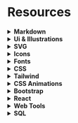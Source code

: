 # Resources



<details>
  <summary><strong>Markdown</strong></summary>
  
  - [Basic Syntax](https://www.markdownguide.org/basic-syntax)
  - [Cheat Sheet](https://www.markdownguide.org/cheat-sheet)
  - [Convert HTML to Markdown](https://www.browserling.com/tools/html-to-markdown)
  - [Convert Markdown to HTML](https://www.browserling.com/tools/markdown-to-html)
  - [Markdown Guide](https://about.gitlab.com/handbook/markdown-guide)
  - [Online Markdown Editor](https://stackedit.io/app)
  
</details>
  
  
  
<details>
  <summary><strong>Ui & Illustrations</strong></summary>
  
  - [404 Illustrations](https://error404.fun)
  - [Absurd Illustrations](https://absurd.design)
  - [Avataaars](https://avataaars.com)
  - [Black illustrations](https://www.blackillustrations.com)
  - [Blush Design](https://blush.design)
  - [Bottts](https://bottts.com)
  - [Cool Text](https://cooltext.com)
  - [Craft Work](https://craftwork.design)
  - [Delesign free designs](https://delesign.com/free-designs/graphics)
  - [Diversity Avatars](https://diversityavatars.com/products/free-pack)
  - [DrawKit](https://www.drawkit.io)
  - [Error 404](https://error404.fun/)
  - [Flexiple](https://2.flexiple.com/scale/all-illustrations)
  - [Flow Lava](https://flowlava.club)
  - [Free 100 Daily UI Challenge Library](https://100dailyui.webflow.io)
  - [Freebie Supply](https://freebiesupply.com)
  - [FreebieSketch](https://freebiesketch.com)
  - [Freellustrations](https://freellustrations.com)
  - [Handz Design](https://www.handz.design)
  - [Hero Patterns](http://www.heropatterns.com)
  - [Humaaans](https://www.humaaans.com)
  - [Icon Scout](https://iconscout.com)
  - [Illustratio](https://illustratio.us)
  - [Illustration Kit](https://illustrationkit.com)
  - [Invision App](https://www.invisionapp.com/inside-design/design-resources)
  - [Ira Design](https://iradesign.io)
  - [Iso Flat](https://isoflat.com)
  - [Isometric](https://isometric.online)
  - [Limitless Designs](https://limitlessdesigns.io/avatar-illustrations)
  - [Ls graphics](https://www.ls.graphics/free-mockups)
  - [Lukaszadam](https://lukaszadam.com/illustrations)
  - [ManyPixels](https://www.manypixels.co/gallery)
  - [Mixkit](https://mixkit.co)
  - [Open Doodles](https://www.opendoodles.com)
  - [Openpeeps](https://openpeeps.com)
  - [Paaatterns](https://products.ls.graphics/paaatterns)
  - [Paper Sizes](https://papersizes.io)
  - [Pattern Monster](https://pattern.monster)
  - [Pattern Pad](https://patternpad.com)
  - [Sketch App Sources](https://www.sketchappsources.com)
  - [Storyset](https://storyset.com)
  - [Stubborn](https://stubborn.fun)
  - [The Pattern Library](http://thepatternlibrary.com)
  - [Transparent Textures](https://www.transparenttextures.com)
  - [Ui Design Daily](https://www.uidesigndaily.com)
  - [Ui Space](https://uispace.net)
  - [Un Draw](https://undraw.co/illustrations)
  - [Up Labs](https://www.uplabs.com)
  - [Use Smash](https://usesmash.com)
  - [Vecteezy](https://www.vecteezy.com)

</details>



<details>
  <summary><strong>SVG</strong></summary>
  
  - [BGJar](https://bgjar.com)
  - [Hero Patterns](https://www.heropatterns.com)
  - [Svg Backgrounds](https://www.svgbackgrounds.com)
  - [SVGeez](https://www.svgeez.com)
  
</details> 



<details>
  <summary><strong>Icons</strong></summary>
  
  - [App Icon Generator](https://appicon.co)
  - [Bootstrap Icons](https://icons.getbootstrap.com)
  - [Eva Icons](https://akveo.github.io/eva-icons)
  - [Feather Icons](https://feathericons.com)
  - [Font Awesome](https://fontawesome.com)
  - [Free 3D Icon](https://free3dicon.com)
  - [ICONS8](https://icons8.com)
  - [Linearicons](https://linearicons.com/free)
  - [Material Icons](https://material-ui.com/components/material-icons)
  - [Radix Icons](https://icons.modulz.app)
  - [Shaped Fonts Iconclub](https://shapedfonts.com/iconclub)
  - [Simple Icons](https://simpleicons.org)
  - [Tabler Icons](https://tablericons.com)
  - [The Noun Project](https://thenounproject.com)
  - [Ux Wing](https://uxwing.com)
  - [convertio](https://convertio.co/png-svg)
  - [cryptoicons](http://cryptoicons.co)
  - [css.gg](https://css.gg)
  - [cssicon](https://cssicon.space)
  - [endlessicons](https://endlessicons.com)
  - [flaticon](https://www.flaticon.com)
  - [heroicons](https://heroicons.dev)
  - [icomoon](https://icomoon.io/app/#/select)
  - [icon-icons](https://icon-icons.com)
  - [iconbros](https://www.iconbros.com)
  - [icones.js](https://icones.js.org)
  - [iconfinder](https://www.iconfinder.com)
  - [iconhub](https://iconhub.io)
  - [iconify](https://iconify.design)
  - [iconmonstr](https://iconmonstr.com)
  - [iconoir](https://iconoir.com)
  - [iconscout](https://iconscout.com/)
  - [iconsear.ch](https://iconsear.ch/search.html)
  - [iconspedia](https://www.iconspedia.com)
  - [ikonate](https://ikonate.com)
  - [ionicons](https://ionic.io/ionicons)
  - [lineicons](https://lineicons.com)
  - [lordicon](https://lordicon.com/icons#free)
  - [lucide](https://lucide.dev)
  - [nucleoapp](https://nucleoapp.com)
  - [phosphoricons](https://phosphoricons.com)
  - [remixicon](https://remixicon.com)
  - [shittyicons](https://shittyicons.com)
  - [svgrepo](https://www.svgrepo.com)
  - [systemuicons](https://systemuicons.com)
  - [teenyicons](https://teenyicons.com)
  - [useanimations](https://useanimations.com)
  - [vivid.js](https://webkul.github.io/vivid)
  - [xicons](https://www.xicons.org)
  - [zondicons](https://www.zondicons.com/icons.html)

</details>



<details>
  <summary><strong>Fonts</strong></summary>
  
  - [1001 Free Fonts](https://www.1001freefonts.com)
  - [Abstract Fonts](https://www.abstractfonts.com)
  - [Arabic Fonts](https://arabicfonts.net)
  - [Archetypeapp](https://archetypeapp.com)
  - [Dafont](https://www.dafont.com)
  - [Dev Fonts](https://devfonts.gafi.dev)
  - [FFonts](https://www.ffonts.net)
  - [Font Drop](https://fontdrop.info)
  - [Font Fabric](https://www.fontfabric.com)
  - [Font Pair](https://www.fontpair.co)
  - [Font Spark](https://fontspark.app)
  - [Font Squirrel](https://www.fontsquirrel.com)
  - [Fontjoy](https://fontjoy.com)
  - [Fonts Arena](https://fontsarena.com)
  - [Golden Ratio Typography (GRT) Calculator](https://grtcalculator.com)
  - [Google Fonts](https://fonts.google.com)
  - [Google Webfonts Helper](https://google-webfonts-helper.herokuapp.com/fonts)
  - [Layout Grid Calculator](https://www.layoutgridcalculator.com/typographic-scale)
  - [Leon Sans](https://leon-kim.com/examples/#all)
  - [Open Foundry](https://open-foundry.com/fonts)
  - [Rough Font Awesome](https://djamshed.github.io/rough-awesome-font/dist)
  - [Swathanthra Malayalam Computing](https://smc.org.in/fonts)
  - [Tiff](https://tiff.herokuapp.com)
  - [Type Scale](https://type-scale.com)
  - [Typekit](https://practice.typekit.com)
  - [Use & Modify](https://usemodify.com)

</details>



<details>
  <summary><strong>CSS</strong></summary>  

  - [CSS Generator Tool](https://cssgenerator.org)
  - [CSS clip-path maker](https://bennettfeely.com/clippy)
  - [CSS3 Generator](https://css3generator.com)
  - [Capsize](https://seek-oss.github.io/capsize)
  - [Cubic Bezier](https://cubic-bezier.com)
  - [Easing Gradients](https://larsenwork.com/easing-gradients)
  - [FANCY-BORDER-RADIUS](https://9elements.github.io/fancy-border-radius)
  - [Get Waves](https://getwaves.io/)
  - [KeyFrames](https://keyframes.app)
  - [Patternify](http://www.patternify.com)
  - [Smooth Shadow generator](https://shadows.brumm.af)
  - [WAIT! Animate](https://waitanimate.wstone.io)
  - [Intro to CSS 3d transforms](https://3dtransforms.desandro.com)
  - [Flexy Boxes](https://the-echoplex.net/flexyboxes)
  - [Enjoy CSS](https://enjoycss.com)
  - [CSS Gradient](https://cssgradient.io)

</details>




<details>
  <summary><strong>Tailwind</strong></summary>
  
  - [Tailwind CSS](https://tailwindcss.com)
  - [Tailwind Elements](https://tailwind-elements.com)
  - [Tailwind Components](https://tailwindcomponents.com)
  - [Tailblocks](https://tailblocks.cc)
  - [Meraki UI](https://merakiui.com)
  - [Tailwind Toolbox](https://www.tailwindtoolbox.com)
  - [Tailwind Templates](https://tailwindtemplates.io)
  - [Lofi UI](https://lofiui.co)
  - [Kitwind](https://kitwind.io)
  - [Daisy UI](https://daisyui.com)
  - [Gust UI](https://www.gustui.com)
  - [FlowBite](https://flowbite.com)
  - [T React](https://treact.owaiskhan.me)
  - [Mamba UI](https://mambaui.com)
  - [Kutty](https://kutty.netlify.app)
  - [Wicked Blocks](https://wickedtemplates.com)
  - [Headless UI](https://headlessui.dev)
  - [TAILWIND STARTER KIT](https://www.creative-tim.com/learning-lab/tailwind-starter-kit/presentation)
  - [Tailwind UI Kit](https://tailwinduikit.com)
  - [Tail-Kit](https://www.tailwind-kit.com)
  - [Tailwind Awesome](https://www.tailwindawesome.com)
  - [Web 2 Tailwind](https://web2tailwind.com/component/introduction)

</details>



<details>
  <summary><strong>CSS Animations</strong></summary>  
  
  - [AniJS](http://anijs.github.io)
  - [AnimXYZ](https://animxyz.com)
  - [Animate On Scroll Library](https://michalsnik.github.io/aos/?fbclid=IwAR3la5dcaPnMu79K1aMVjOsWlYJRF1bX6uGBA5X3v8ktaOCR-lyYR-BdVPQ)
  - [Animate.css](https://animate.style)
  - [AnimeJS](https://animejs.com)
  - [Animista](https://animista.net)
  - [Bounce.js](http://bouncejs.com)
  - [CSShake](http://elrumordelaluz.github.io/csshake)
  - [Direction Reveal](https://nigelotoole.github.io/direction-reveal)
  - [HAMBURGERS](https://jonsuh.com/hamburgers)
  - [Hover.css](http://ianlunn.github.io/Hover)
  - [Infinite](https://tilomitra.github.io/infinite)
  - [Keyframes](https://keyframes.app)
  - [MOTION UI](https://zurb.com/playground/motion-ui)
  - [Magic Animations CSS3](https://www.minimamente.com/project/magic)
  - [Motion One](https://motion.dev)
  - [OBNOXIOUS.CSS](https://tholman.com/obnoxious)
  - [SVG Artista](https://svgartista.net)
  - [Sequencejs](https://www.sequencejs.com)
  - [Zdog](https://zzz.dog)
  
</details>



<details>
  <summary><strong>Bootstrap</strong></summary>  

  - [Bootstrap 5 CheatSheet](https://bootstrap-cheatsheet.themeselection.com)
  - [Bootstrap Menu](https://bootstrap-menu.com)
  - [Bootstrap](https://getbootstrap.com)
  - [Free Figma Bootstrap 5 UI Kit](https://themeselection.com/products/free-figma-bootstrap-ui-kit)
  - [Free Sketch Bootstrap 5 UI Kit](https://themeselection.com/products/free-sketch-bootstrap-ui-kit)

</details>



<details>
  <summary><strong>React</strong></summary>  
  <p></p>
  
  
  <details>
      <summary><strong>Table Components</strong></summary> 

  - [Griddle](https://github.com/GriddleGriddle/Griddle)
  - [Material Table](https://github.com/mbrn/material-table)
  - [React Base Table](https://github.com/Autodesk/react-base-table)
  - [React Bootstrap Table](https://react-bootstrap-table.github.io/react-bootstrap-table2/)
  - [React Data Table Component](https://github.com/jbetancur/react-data-table-component)
  - [React Filterable Table](https://github.com/ianwitherow/react-filterable-table)
  - [React Json Table](https://github.com/arqex/react-json-table)
  - [React Super Responsive Table](https://github.com/coston/react-super-responsive-table)
  - [React Table](https://github.com/tannerlinsley/react-table)
  - [Reactable](https://github.com/glittershark/reactable)
  - [Reactabular](https://github.com/reactabular/reactabular)
  - [Rsuite Table](https://github.com/rsuite/rsuite-table)
  - [Sticky React Table](https://github.com/samrith-s/sticky-react-table)
  - [Table](https://github.com/react-component/table)
  - [Uxcore Table](https://github.com/uxcore/uxcore-table)

  </details>
  
  
  <details>
      <summary><strong>Menu Components</strong></summary> 
    
  - [Davidde Sidebars](https://github.com/davidde/sidebars)
      - [Demo](https://davidde.github.io/sidebars)
  - [React Laag](https://github.com/everweij/react-laag)
      - [Demo](https://www.react-laag.com)
  - [React Inheritable Context Menu](https://github.com/n8tz/react-inheritable-context-menu)    
  - [React Data Menu](https://github.com/dkozar/react-data-menu)
  - [React Simple Tree Menu](https://iannbing.github.io/react-simple-tree-menu/?path=/story/treemenu--default-usage)    
  - [React Aria Menu Button](https://github.com/davidtheclark/react-aria-menubutton)    
  - [Cheeseburger Menu](https://github.com/Middlerun/cheeseburger-menu)
      - [Demo](https://codesandbox.io/s/qxL744Qx2)
  - [React Menu List](https://github.com/StreakYC/react-menu-list)
  - [React horizontal scrolling menu](https://github.com/asmyshlyaev177/react-horizontal-scrolling-menu)
      - [Demo](https://codesandbox.io/s/lpjol1opmq)
  - [React Bootstrap Dropdown Menu](https://github.com/grizzthedj/react-bootstrap-dropdown-menu)    
  - [React Infinity Menu](https://github.com/socialtables/react-infinity-menu)
     - [Demo](http://socialtables.github.io/react-infinity-menu)
  - [React Contexify](https://github.com/fkhadra/react-contexify)    
  - [React Motion Drawer](https://github.com/stoeffel/react-motion-drawer)   
  - [React Push Menu](https://github.com/lwhiteley/react-push-menu)
  - [React Metis Menu](https://github.com/alpertuna/react-metismenu)    
      - [Demo](https://alpertuna.github.io/react-metismenu)
  - [Off-canvas menus for React](https://github.com/vutran/react-offcanvas)
      - [Demo](https://vutran.github.io/react-offcanvas)
  - [React Sidebar 2.3](https://github.com/balloob/react-sidebar)
  - [React Burger Menu](https://github.com/negomi/react-burger-menu)
      - [Demo](http://negomi.github.io/react-burger-menu)
  - [React Native Dropdown Menu](https://github.com/WheelerLee/react-native-dropdown-menu) 
    
  </details>
  
  
  <details>
      <summary><strong>Animations</strong></summary> 
      
  - [Framer Motion](https://www.framer.com/motion/)
  - [React Reveal](https://www.react-reveal.com/examples)
  - [React Spring](https://react-spring.io/)
  - [React Transition Group](https://reactcommunity.org/react-transition-group) 
  
    
  </details>
  
  
  <details>
      <summary><strong>Slides</strong></summary> 
      
  - [React Compare Slider](https://react-compare-slider.vercel.app)
  - [React Ranger](https://www.npmjs.com/package/react-ranger)
  - [React Touch Drag Slider](https://www.npmjs.com/package/react-touch-drag-slider)
  - [React Responsive Carousel JS](http://react-responsive-carousel.js.org/storybook)
  - [REROUSEL](https://rerousel.netlify.app)
  - [Swipeable Carousel](https://trendyol.github.io/react-carousel/docs/swipible)
 
  </details>  
  
  
  <details>
      <summary><strong>SPINNERS</strong></summary> 
      
  - [REACT SPINNERS](https://www.davidhu.io/react-spinners/)
 
  </details> 
  
  
</details>



<details>
  <summary><strong>Web Tools</strong></summary>
  
  - [Web Tools](https://webcode.tools)
  - [Angry Tools](https://angrytools.com)
  - [Html Code Generator](https://www.html-code-generator.com)
  
</details>



<details>
  <summary><strong>SQL</strong></summary>
  
  - [SQL Tutorial](https://www.sqltutorial.org)
  - [SQL Tutorial - javatpoint](https://www.javatpoint.com/sql-tutorial)
  - [SQL Tutorial for Beginners: Learn SQL in 7 Days](https://www.guru99.com/sql.html)
  - [SQL Tutorial - Tutorialspoint](https://www.tutorialspoint.com/sql/index.htm)
  - [SQL Tutorial - Tutorialspoint](https://www.tutorialspoint.com/sql/index.htm)
  
 
  <details>
    <summary><strong>SQL Cheat Sheet</strong></summary>
  
   - [sqltutorial](https://www.sqltutorial.org/sql-cheat-sheet)
   - [learnsql](https://learnsql.com/blog/sql-basics-cheat-sheet)
   - [websitesetup](https://websitesetup.org/sql-cheat-sheet)
   - [codecademy](https://www.codecademy.com/learn/learn-sql/modules/learn-sql-manipulation/cheatsheet)
   - [freecodecamp](https://www.freecodecamp.org/news/learn-sql-in-10-minutes)
   - [dataquest](https://www.dataquest.io/blog/sql-cheat-sheet/)
   - [intellipaat](https://intellipaat.com/blog/tutorial/sql-tutorial/sql-commands-cheat-sheet)
   - [guru99](https://www.guru99.com/sql-cheat-sheet.html)
   - [kanakinfosystems](https://kanakinfosystems.com/blog/sql-cheat-sheet)
    
  </details>
  
</details>


